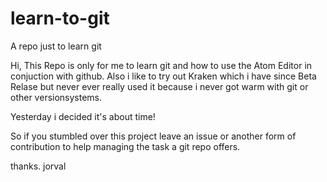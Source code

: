 # learn-to-git
A repo just to learn git

Hi,
This Repo is only for me to learn git and how to use the Atom Editor in conjuction with github.
Also i like to try out Kraken which i have since Beta Relase but never ever really used it because i never got warm with git or other versionsystems.

Yesterday i decided it's about time!

So if you stumbled over this project leave an issue or another form of contribution to help managing the task a git repo offers.

thanks. jorval
